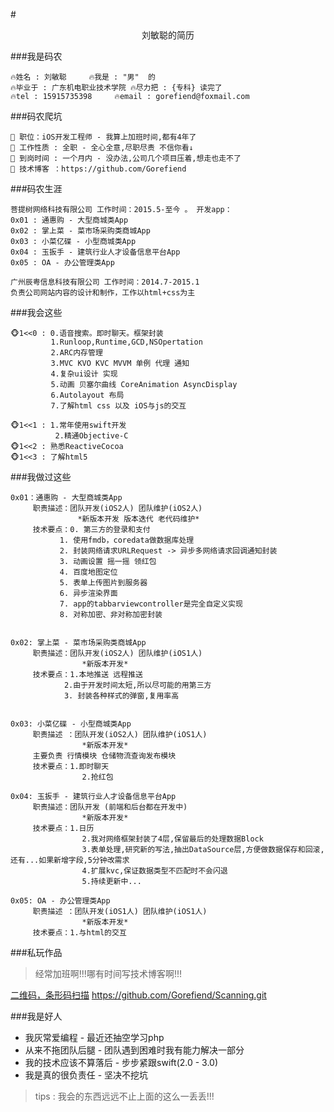 #<Center>刘敏聪的简历</Center>

###我是码农
```
🔥姓名 : 刘敏聪     🔥我是 : "男"  的
🔥毕业于 : 广东机电职业技术学院 🔥尽力把 : {专科} 读完了
🔥tel : 15915735398     🔥email : gorefiend@foxmail.com
```

###码农爬坑
```
👑 职位：iOS开发工程师 - 我算上加班时间,都有4年了
👑 工作性质 : 全职 - 全心全意,尽职尽责 不信你看↓
👑 到岗时间 : 一个月内 - 没办法,公司几个项目压着,想走也走不了
👑 技术博客 ：https://github.com/Gorefiend

```

###码农生涯
```
菩提树网络科技有限公司 工作时间：2015.5-至今 。 开发app：
0x01 : 通惠购 - 大型商城类App
0x02 : 掌上菜 - 菜市场采购类商城App
0x03 : 小菜亿碟 - 小型商城类App
0x04 : 玉扳手 - 建筑行业人才设备信息平台App
0x05 : OA - 办公管理类App

广州辰粤信息科技有限公司 工作时间：2014.7-2015.1
负责公司网站内容的设计和制作，工作以html+css为主
```
###我会这些
```
🐵1<<0 : 0.语音搜索。即时聊天。框架封装
     	 1.Runloop,Runtime,GCD,NSOpertation
     	 2.ARC内存管理
     	 3.MVC KVO KVC MVVM 单例 代理 通知 
     	 4.复杂ui设计 实现
     	 5.动画 贝塞尔曲线 CoreAnimation AsyncDisplay
     	 6.Autolayout 布局 
     	 7.了解html css 以及 iOS与js的交互
     	 
🐵1<<1 : 1.常年使用swift开发
     	  2.精通Objective-C
🐵1<<2 : 熟悉ReactiveCocoa 
🐵1<<3 : 了解html5
```


###我做过这些
```
0x01：通惠购 - 大型商城类App
     职责描述：团队开发(iOS2人) 团队维护(iOS2人)
               *新版本开发 版本迭代 老代码维护*
     技术要点：0. 第三方的登录和支付
           1. 使用fmdb，coredata做数据库处理
           2. 封装网络请求URLRequest -> 异步多网络请求回调通知封装
           3. 动画设置 摇一摇 领红包
           4. 百度地图定位
           5. 表单上传图片到服务器
           6. 异步渲染界面
           7. app的tabbarviewcontroller是完全自定义实现
           8. 对称加密、非对称加密封装 
           
           
0x02: 掌上菜 - 菜市场采购类商城App
     职责描述：团队开发(iOS2人) 团队维护(iOS1人)
     			*新版本开发*
     技术要点：1.本地推送 远程推送
           	2.由于开发时间太短,所以尽可能的用第三方
          	3. 封装各种样式的弹窗,复用率高
           

0x03: 小菜亿碟 - 小型商城类App
     职责描述 ：团队开发(iOS2人) 团队维护(iOS1人)
     			*新版本开发*
     主要负责 行情模块 仓储物流查询发布模块
     技术要点：1.即时聊天
     		 	2.抢红包 		 		

0x04: 玉扳手 - 建筑行业人才设备信息平台App
     职责描述：团队开发 (前端和后台都在开发中)
     			*新版本开发*
     技术要点：1.日历
     			2.我对网络框架封装了4层,保留最后的处理数据Block
     			3.表单处理,研究新的写法,抽出DataSource层,方便做数据保存和回滚, 还有...如果新增字段,5分钟改需求
     			4.扩展kvc,保证数据类型不匹配时不会闪退
     			5.持续更新中...
         
0x05: OA - 办公管理类App
     职责描述 ：团队开发(iOS1人) 团队维护(iOS1人)
     			*新版本开发*
     技术要点：1.与html的交互
```

###私玩作品 

> 经常加班啊!!!哪有时间写技术博客啊!!! 

[二维码，条形码扫描](https://github.com/Gorefiend/Scanning.git) https://github.com/Gorefiend/Scanning.git

###我是好人
* 我灰常爱编程 - 最近还抽空学习php
* 从来不拖团队后腿 - 团队遇到困难时我有能力解决一部分
* 我的技术应该不算落后 - 步步紧跟swift(2.0 - 3.0) 
* 我是真的很负责任 - 坚决不挖坑


> tips : 我会的东西远远不止上面的这么一丢丢!!!

